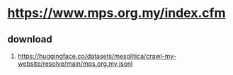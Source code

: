# https://www.mps.org.my/index.cfm

## download

1. https://huggingface.co/datasets/mesolitica/crawl-my-website/resolve/main/mps.org.my.jsonl